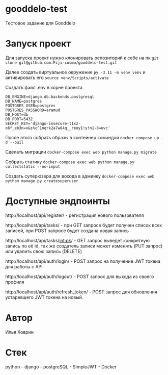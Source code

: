 # gooddelo-test
Тестовое задание для Gooddelo

# Запуск проект
Для запуска проект нужно клонировать репозиторий к себе на пк ```git clone git@github.com:Fiji-cosmo/gooddelo-test.git```

Далее создать виртуальное окружение ```py -3.11 -m venv venv``` и активировать его ```source venv/Scripts/activate```

Создать файл .env в корне проекта
```
DB_ENGINE=django.db.backends.postgresql
DB_NAME=postgres
POSTGRES_USER=postgres
POSTGRES_PASSWORD=aramud
DB_HOST=db
DB_PORT=5432
SECRET_KEY='django-insecure-t1xz-o6f_eb3n=x&s%c^1nqrk2a7w84q__reoy1!y!n1-8=uvc'
```

После этого собрать образы в контейнер командой ```docker-compose up -d --buil```

Сделать миграции ```docker-compose exec web python manage.py migrate```

Собрать статику ```docker-compose exec web python manage.py collectstatic --no-input```

Создать суперюзера для вохода в админку ```docker-compose exec web python manage.py createsuperuser```

# Доступные эндпоинты
http://localhost/api/register/ - регистрация нового пользователя

http://localhost/api/tasks/ - при GET запросе будет получен список всех записей, при POST запросе будет создана новая запись

http://localhost/api/tasks/<int:pk>/ - GET запрос выведет конкретную запись по её id, так же создатель записи может изменять (PUT запрос) или удалить свою запись (DELETE)

http://localhost/api/auth/login/ - POST запрос на получение JWT токена для работы с API

http://localhost/api/auth/logout/ - POST запрос для выхода из своего профиля 

http://localhost/api/auth/refresh_token/ - POST запрос для обновления устаревшего JWT токена на новый.

# Автор
Илья Ховрин

# Стек
python - django - postgreSQL - SimpleJWT - Docker
